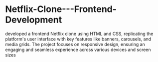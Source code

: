 # Netflix-Clone---Frontend-Development
 developed a frontend Netflix clone using HTML and CSS, replicating the platform's user interface with key features like banners, carousels, and media grids. The project focuses on responsive design, ensuring an engaging and seamless experience across various devices and screen sizes
